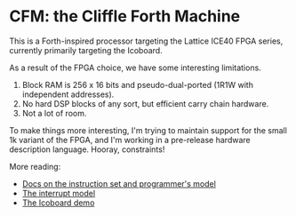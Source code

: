 CFM: the Cliffle Forth Machine
==============================

This is a Forth-inspired processor targeting the Lattice ICE40 FPGA series,
currently primarily targeting the Icoboard.

As a result of the FPGA choice, we have some interesting limitations.

1. Block RAM is 256 x 16 bits and pseudo-dual-ported (1R1W with independent
   addresses).
2. No hard DSP blocks of any sort, but efficient carry chain hardware.
3. Not a lot of room.

To make things more interesting, I'm trying to maintain support for the small 1k
variant of the FPGA, and I'm working in a pre-release hardware description
language. Hooray, constraints!

More reading:

- [Docs on the instruction set and programmer's model](doc/core.mkdn)
- [The interrupt model](doc/interrupts.mkdn)
- [The Icoboard demo](doc/icoboard.mkdn)
